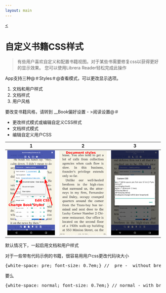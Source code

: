 ```yaml
---
layout: main
---
```

[<](/wiki/faq/zh)

# 自定义书籍CSS样式

> 有些用户喜欢自定义和配置书籍视图。对于某些书需要修复css以获得更好的显示效果。
您可以使用Librera Reader轻松完成此操作

App支持三种@＃Styles＃@查看模式，可以更改显示选项。

1. 文档和用户样式
2. 文档样式
3. 用户风格

要改变书籍风格，请转到
__Book偏好设置 - &gt;阅读设置@＃

* 更改样式模式或编辑自定义CSS样式
* 文档样式模式
* 编辑自定义用户CSS

|1|2|3|
|-|-|-|
|![](1.png)|![](2.png)|![](3.png)|


默认情况下，一起启用文档和用户样式

对于一些带有代码示例的书籍，很容易用用户css更改代码块大小
<pre>
{white-space: pre; font-size: 0.7em;} //  pre -  without break lines
</pre>

要么

<pre>
{white-space: normal; font-size: 0.7em;} // normal - with break lines
</pre>
